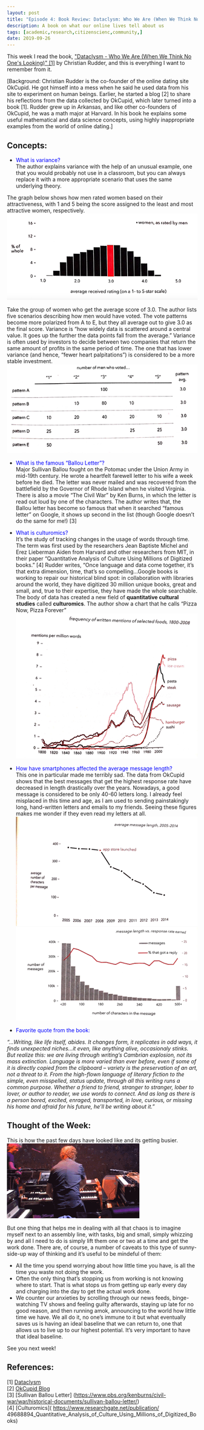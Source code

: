 ```yaml
---
layout: post
title: "Episode 4: Book Review: Dataclysm: Who We Are (When We Think No One's Looking) by Christian Rudder"
description: A book on what our online lives tell about us
tags: [academic,research,citizenscienc,community,]
date: 2019-09-26
---
```


This week I read the book, <a href="https://www.amazon.com/Dataclysm-When-Think-Ones-Looking/dp/B00M284HDO"> "Dataclysm - Who We Are (When We Think No One's Looking)" [1]</a> by Christian Rudder, and this is everything I want to remember from it.

[Background: Christian Rudder is the co-founder of the online dating site OkCupid. He got himself into a mess when he said he used data from his site to experiment on human beings. Earlier, he started a blog [2] to share his reflections from the data collected by OkCupid, which later turned into a book [1]. Rudder grew up in Arkansas, and like other co-founders of OkCupid, he was a math major at Harvard. In his book he explains some useful mathematical and data science concepts, using highly inappropriate examples from the world of online dating.]  

## Concepts:  
+ <span style="color:blue">What is variance?</span>  
The author explains variance with the help of an unusual example, one that you would probably not use in a classroom, but you can always replace it with a more appropriate scenario that uses the same underlying theory.  
  
The graph below shows how men rated women based on their attractiveness, with 1 and 5 being the score assigned to the least and most attractive women, respectively.   
![](assets\women_score.png)  

Take the group of women who get the average score of 3.0. The author lists five scenarios describing how men would have voted. The vote patterns become more polarized from A to E, but they all average out to give 3.0 as the final score. Variance is “how widely data is scattered around a central value. It goes up the further the data points fall from the average.” Variance is often used by investors to decide between two companies that return the same amount of profits in the same period of time. The one that has lower variance (and hence, “fewer heart palpitations”) is considered to be a more stable investment.  
![](assets\vote_patterns.png)  

+ <span style="color:blue">What is the famous “Ballou Letter”?</span>  
Major Sullivan Ballou fought on the Potomac under the Union Army in mid-19th century. He wrote a heartfelt farewell letter to his wife a week before he died. The letter was never mailed and was recovered from the battlefield by the Governor of Rhode Island when he visited Virginia. There is also a movie “The Civil War” by Ken Burns, in which the letter is read out loud by one of the characters. The author writes that, the Ballou letter has become so famous that when it searched “famous letter” on Google, it shows up second in the list (though Google doesn’t do the same for me!) [3]

+ <span style="color:blue">What is culturomics?</span>  
It’s the study of tracking changes in the usage of words through time. The term was first used by the researchers Jean Baptiste Michel and Erez Lieberman Aiden from Harvard and other researchers from MIT, in their paper “Quantitative Analysis of Culture Using Millions of Digitized books.” [4] Rudder writes, “Once language and data come together, it’s that extra dimension, time, that’s so compelling…Google books is working to repair our historical blind spot: in collaboration with libraries around the world, they have digitized 30 million unique books, great and small, and, true to their expertise, they have made the whole searchable. The body of data has created a new field of **quantitative cultural studies** called **culturomics**. The author show a chart that he calls “Pizza Now, Pizza Forever”  
![](assets\word_use.jpg)

+ <span style="color:blue">How have smartphones affected the average message length?</span>  
This one in particular made me terribly sad. The data from OkCupid shows that the best messages that get the highest response rate have decreased in length drastically over the years. Nowadays, a good message is considered to be only 40-60 letters long. I already feel misplaced in this time and age, as I am used to sending painstakingly long, hand-written letters and emails to my friends. Seeing these figures makes me wonder if they even read my letters at all.  
![](assets\app_store.jpg)
![](assets\word_length.jpg)
   

+ <span style="color:blue">Favorite quote from the book:</span>  

*“…Writing, like life itself, abides. It changes form, it replicates in odd ways, it finds unexpected niches…it even, like anything alive, occasionaly stinks. But realize this: we are living through writing’s Cambrian explosion, not its mass extinction. Language is more varied than ever before, even if some of it is directly copied from the clipboard – variety is the preservation of an art, not a threat to it. From the high-flown language of literary fiction to the simple, even misspelled, status update, through all this writing runs a common purpose. Whether a friend to friend, stranger to stranger, lober to lover, or author to reader, we use words to connect. And as long as there is a person bored, excited, enraged, transported, in love, curious, or missing his home and afraid for his future, he’ll be writing about it.”*

## Thought of the Week:  
This is how the past few days have looked like and its getting busier.  
![](assets\giphy.gif)

But one thing that helps me in dealing with all that chaos is to imagine myself next to an assembly line, with tasks, big and small, simply whizzing by and all I need to do is simply lift them one or two at a time and get the work done. There are, of course, a number of caveats to this type of sunny-side-up way of thinking and it’s useful to be mindeful of them:  

-	All the time you spend worrying about how little time you have, is all the time you waste not doing the work.
-	Often the only thing that’s stopping us from working is not knowing where to start. That is what stops us from getting up early every day and charging into the day to get the actual work done.
-	We counter our anxieties by scrolling through our news feeds, binge-watching TV shows and feeling guilty afterwards, staying up late for no good reason, and then running amok, announcing to the world how little time we have. We all do it, no one’s immune to it but what eventually saves us is having an ideal baseline that we can return to, one that allows us to live up to our highest potential. It’s very important to have that ideal baseline.  
  
See you next week!

## References:
[1] [Dataclysm]( https://www.amazon.com/Dataclysm-When-Think-Ones-Looking/dp/B00M284HDO)  
[2] [OkCupid Blog]( https://theblog.okcupid.com/)  
[3] [Sullivan Ballou Letter] (https://www.pbs.org/kenburns/civil-war/war/historical-documents/sullivan-ballou-letter/)  
[4] [Culturomics]( https://www.researchgate.net/publication/  49688894_Quantitative_Analysis_of_Culture_Using_Millions_of_Digitized_Books)  


